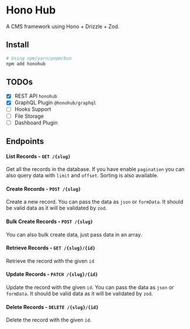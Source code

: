 # Hono Hub

A CMS framework using Hono + Drizzle + Zod.

## Install

```sh
# Using npm/yarn/pnpm/bun
npm add honohub
```

## TODOs

- [x] REST API `honohub`
- [x] GraphQL Plugin `@honohub/graphql`
- [ ] Hooks Support
- [ ] File Storage
- [ ] Dashboard Plugin

## Endpoints

#### List Records - `GET /{slug}`

Get all the records in the database. If you have enable `pagination` you can also query data with `limit` and `offset`. Sorting is also available.

#### Create Records - `POST /{slug}`

Create a new record. You can pass the data as `json` or `formData`. It should be valid data as it will be validated by `zod`.

#### Bulk Create Records - `POST /{slug}`

You can also bulk create data, just pass data in an array.

#### Retrieve Records - `GET /{slug}/{id}`

Retrieve the record with the given `id`

#### Update Records - `PATCH /{slug}/{id}`

Update the record with the given `id`. You can pass the data as `json` or `formData`. It should be valid data as it will be validated by `zod`.

#### Delete Records - `DELETE /{slug}/{id}`

Delete the record with the given `id`.
